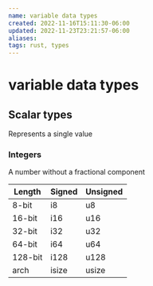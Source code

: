 ```yaml
---
name: variable data types
created: 2022-11-16T15:11:30-06:00
updated: 2022-11-23T23:21:57-06:00
aliases: 
tags: rust, types
---
```

# variable data types

## Scalar types

Represents a single value

### Integers

A number without a fractional component

| Length | Signed | Unsigned |
| ------ | ------ | -------- |
| 8-bit | i8 | u8 |
| 16-bit | i16 | u16 |
| 32-bit | i32 | u32 |
| 64-bit | i64 | u64 |
| 128-bit | i128 | u128 |
| arch | isize | usize |

